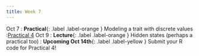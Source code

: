 ```yaml
---
title: Week 7
---
```


Oct 7
: **Practical**{: .label .label-orange } Modeling a trait with discrete values 
 :[Practical 4](https://roszenil.github.io/BIO508-Evolution/practicals/tutorial_4.html)
Oct 9
: **Lecture**{: .label .label-orange } Hidden states (perhaps a practical too)
: **Upcoming Oct 14th**{: .label .label-yellow } Submit your R code for Practical 4!
